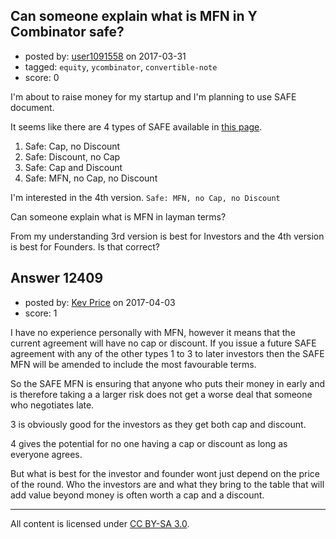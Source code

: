 ## Can someone explain what is MFN in Y Combinator safe?

- posted by: [user1091558](https://stackexchange.com/users/1098507/user1091558) on 2017-03-31
- tagged: `equity`, `ycombinator`, `convertible-note`
- score: 0

I'm about to raise money for my startup and I'm planning to use SAFE document.

It seems like there are 4 types of SAFE available in [this page][1].

1. Safe: Cap, no Discount
2. Safe: Discount, no Cap
3. Safe: Cap and Discount
4. Safe: MFN, no Cap, no Discount

I'm interested in the 4th version. `Safe: MFN, no Cap, no Discount`

Can someone explain what is MFN in layman terms?

From my understanding 3rd version is best for Investors and the 4th version is best for Founders. Is that correct? 

  [1]: https://www.ycombinator.com/documents/


## Answer 12409

- posted by: [Kev Price](https://stackexchange.com/users/1109274/kev-price) on 2017-04-03
- score: 1

I have no experience personally with MFN, however it means that the current agreement will have no cap or discount. If you issue a future SAFE agreement with any of the other types 1 to 3 to later investors then the SAFE MFN will be amended to include the most favourable terms.

So the SAFE MFN is ensuring that anyone who puts their money in early and is therefore taking a a larger risk does not get a worse deal that someone who negotiates late.

3 is obviously good for the investors as they get both cap and discount. 

4 gives the potential for no one having a cap or discount as long as everyone agrees.

But what is best for the investor and founder wont just depend on the price of the round. Who the investors are and what they bring to the table that will add value beyond money is often worth a cap and a discount.





---

All content is licensed under [CC BY-SA 3.0](https://creativecommons.org/licenses/by-sa/3.0/).
